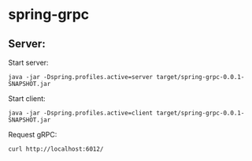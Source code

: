 # spring-grpc

Server:
- 

Start server:
```
java -jar -Dspring.profiles.active=server target/spring-grpc-0.0.1-SNAPSHOT.jar
```

Start client:
```
java -jar -Dspring.profiles.active=client target/spring-grpc-0.0.1-SNAPSHOT.jar
```

Request gRPC:
```
curl http://localhost:6012/
```